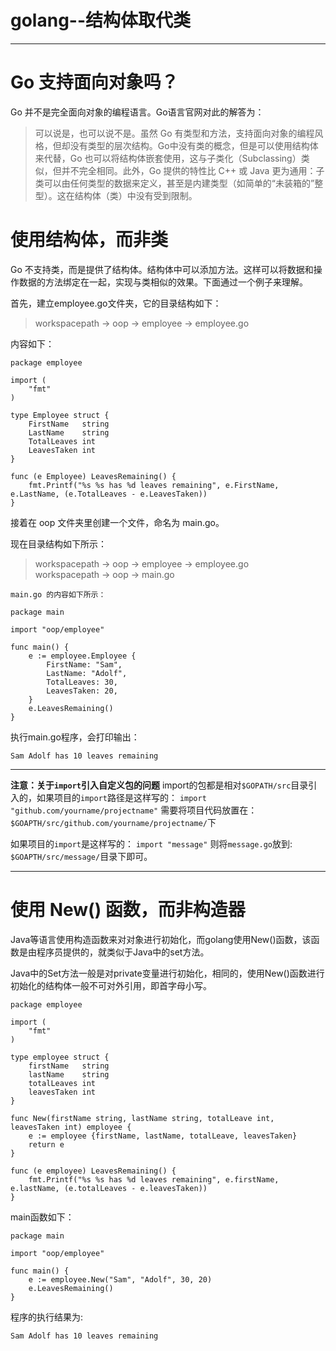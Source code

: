 ﻿# golang--结构体取代类
---

# Go 支持面向对象吗？
Go 并不是完全面向对象的编程语言。Go语言官网对此的解答为：

> 可以说是，也可以说不是。虽然 Go 有类型和方法，支持面向对象的编程风格，但却没有类型的层次结构。Go中没有类的概念，但是可以使用结构体来代替，Go 也可以将结构体嵌套使用，这与子类化（Subclassing）类似，但并不完全相同。此外，Go 提供的特性比 C++ 或 Java 更为通用：子类可以由任何类型的数据来定义，甚至是内建类型（如简单的“未装箱的”整型）。这在结构体（类）中没有受到限制。

# 使用结构体，而非类
Go 不支持类，而是提供了结构体。结构体中可以添加方法。这样可以将数据和操作数据的方法绑定在一起，实现与类相似的效果。下面通过一个例子来理解。

首先，建立employee.go文件夹，它的目录结构如下：
> workspacepath -> oop -> employee -> employee.go

内容如下：
```
package employee

import (  
    "fmt"
)

type Employee struct {  
    FirstName   string
    LastName    string
    TotalLeaves int
    LeavesTaken int
}

func (e Employee) LeavesRemaining() {  
    fmt.Printf("%s %s has %d leaves remaining", e.FirstName, e.LastName, (e.TotalLeaves - e.LeavesTaken))
}
```
接着在 oop 文件夹里创建一个文件，命名为 main.go。

现在目录结构如下所示：

> workspacepath -> oop -> employee -> employee.go  
workspacepath -> oop -> main.go
```
main.go 的内容如下所示：

package main

import "oop/employee"

func main() {  
    e := employee.Employee {
        FirstName: "Sam",
        LastName: "Adolf",
        TotalLeaves: 30,
        LeavesTaken: 20,
    }
    e.LeavesRemaining()
}
```
执行main.go程序，会打印输出：
```
Sam Adolf has 10 leaves remaining
```

---
**注意：关于`import`引入自定义包的问题**
import的包都是相对`$GOPATH/src`目录引入的，如果项目的`import`路径是这样写的：
`import "github.com/yourname/projectname"`
需要将项目代码放置在：
`$GOAPTH/src/github.com/yourname/projectname/`下

如果项目的`import`是这样写的：
`import "message"`
则将`message.go`放到:
`$GOAPTH/src/message/`目录下即可。

---

# 使用 New() 函数，而非构造器
Java等语言使用构造函数来对对象进行初始化，而golang使用New()函数，该函数是由程序员提供的，就类似于Java中的set方法。

Java中的Set方法一般是对private变量进行初始化，相同的，使用New()函数进行初始化的结构体一般不可对外引用，即首字母小写。
```
package employee

import (  
    "fmt"
)

type employee struct {  
    firstName   string
    lastName    string
    totalLeaves int
    leavesTaken int
}

func New(firstName string, lastName string, totalLeave int, leavesTaken int) employee {  
    e := employee {firstName, lastName, totalLeave, leavesTaken}
    return e
}

func (e employee) LeavesRemaining() {  
    fmt.Printf("%s %s has %d leaves remaining", e.firstName, e.lastName, (e.totalLeaves - e.leavesTaken))
}
```
main函数如下：
```
package main  

import "oop/employee"

func main() {  
    e := employee.New("Sam", "Adolf", 30, 20)
    e.LeavesRemaining()
}
```

程序的执行结果为:
```
Sam Adolf has 10 leaves remaining
```
